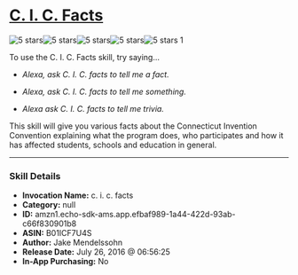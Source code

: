 # [C. I. C. Facts](http://alexa.amazon.com/#skills/amzn1.echo-sdk-ams.app.efbaf989-1a44-422d-93ab-c66f830901b8)
![5 stars](../../images/ic_star_black_18dp_1x.png)![5 stars](../../images/ic_star_black_18dp_1x.png)![5 stars](../../images/ic_star_black_18dp_1x.png)![5 stars](../../images/ic_star_black_18dp_1x.png)![5 stars](../../images/ic_star_black_18dp_1x.png) 1

To use the C. I. C. Facts skill, try saying...

* *Alexa, ask C. I. C. facts to tell me a fact.*

* *Alexa, ask C. I. C. facts to tell me something.*

* *Alexa ask C. I. C. facts to tell me trivia.*

This skill will give you various facts about the Connecticut Invention Convention explaining what the program does, who participates and how it has affected students, schools and education in general.

***

### Skill Details

* **Invocation Name:** c. i. c. facts
* **Category:** null
* **ID:** amzn1.echo-sdk-ams.app.efbaf989-1a44-422d-93ab-c66f830901b8
* **ASIN:** B01ICF7U4S
* **Author:** Jake Mendelssohn
* **Release Date:** July 26, 2016 @ 06:56:25
* **In-App Purchasing:** No
